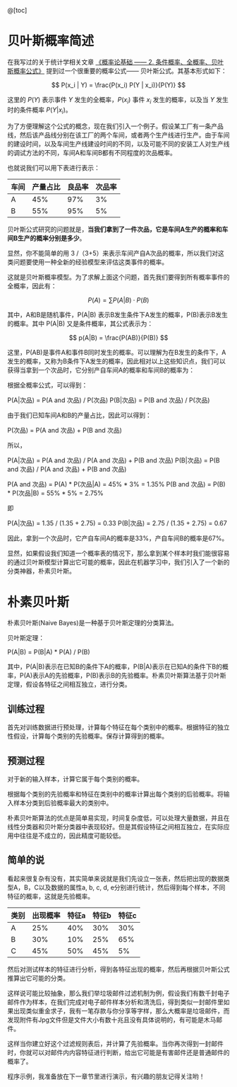 @[toc]

# 贝叶斯概率简述

在我写过的关于统计学相关文章 [《概率论基础 —— 2. 条件概率、全概率、贝叶斯概率公式》](https://seagochen.blog.csdn.net/article/details/118540995) 提到过一个很重要的概率公式—— 贝叶斯公式。其基本形式如下：

$$
P(x_i | Y) = \frac{P(x_i) P(Y | x_i)}{P(Y)} 
$$

这里的 $P(Y)$ 表示事件 $Y$ 发生的全概率，$P(x_i)$ 事件 $x_i$ 发生的概率，以及当 $Y$ 发生时的条件概率 $P(Y | x_i)$。

为了方便理解这个公式的概念，现在我们引入一个例子。假设某工厂有一条产品线，然后该产品线分别在该工厂的两个车间，或者两个生产线进行生产。由于车间的建设时间，以及车间生产线建设时间的不同，以及可能不同的安装工人对生产线的调试方法的不同，车间A和车间B都有不同程度的次品概率。

也就说我们可以用下表进行表示：

车间 | 产量占比| 良品率 | 次品率
--------|-------------|------------|-----
 A |  45% | 97% | 3%
 B | 55% | 95% | 5%

贝叶斯公式研究的问题就是，**当我们拿到了一件次品，它是车间A生产的概率和车间B生产的概率分别是多少**。

显然，你不能简单的用 3 /（3+5）来表示车间产自A次品的概率，所以我们对这类问题要使用一种全新的经验模型来评估这类事件的概率。

这就是贝叶斯概率模型。为了求解上面这个问题，首先我们要得到所有概率事件的全概率，因此有： 

$$
P(A)=\sum P(A | B) \cdot P(B)
$$

其中，A和B是随机事件，P(A|B) 表示B发生条件下A发生的概率，P(B)表示B发生的概率。其中 P(A|B) 又是条件概率，其公式表示为：

$$
p(A|B) = \frac{P(AB)}{P(B)}
$$

这里，P(AB)是事件A和事件B同时发生的概率。可以理解为在B发生的条件下，A发生的概率，又称为B条件下A发生的概率，因此相对以上这些知识点，我们可以获得当拿到一个次品时，它分别产自车间A的概率和车间B的概率为：

根据全概率公式，可以得到：

P(A|次品) = P(A and 次品) / P(次品)
P(B|次品) = P(B and 次品) / P(次品)

由于我们已知车间A和B的产量占比，因此可以得到：

P(次品) = P(A and 次品) + P(B and 次品)

所以，

P(A|次品) = P(A and 次品) / P(A and 次品) + P(B and 次品)
P(B|次品) = P(B and 次品) / P(A and 次品) + P(B and 次品)

P(A and 次品) = P(A) * P(次品|A) = 45% * 3% = 1.35%
P(B and 次品) = P(B) * P(次品|B) = 55% * 5% = 2.75%

即

P(A|次品) = 1.35 / (1.35 + 2.75) = 0.33
P(B|次品) = 2.75 / (1.35 + 2.75) = 0.67

因此，拿到一个次品时，它产自车间A的概率是33%，产自车间B的概率是67%。

显然，如果假设我们知道一个概率表的情况下，那么拿到某个样本时我们能很容易的通过贝叶斯模型计算出它可能的概率，因此在机器学习中，我们引入了一个新的分类神器，朴素贝叶斯。

# 朴素贝叶斯

朴素贝叶斯(Naive Bayes)是一种基于贝叶斯定理的分类算法。

贝叶斯定理：

P(A|B) = P(B|A) * P(A) / P(B)

其中，P(A|B)表示在已知B的条件下A的概率，P(B|A)表示在已知A的条件下B的概率，P(A)表示A的先验概率，P(B)表示B的先验概率。朴素贝叶斯算法基于贝叶斯定理，假设各特征之间相互独立，进行分类。

## 训练过程

首先对训练数据进行预处理，计算每个特征在每个类别中的概率。根据特征的独立性假设，计算每个类别的先验概率。保存计算得到的概率。


## 预测过程

对于新的输入样本，计算它属于每个类别的概率。

根据每个类别的先验概率和特征在类别中的概率计算出每个类别的后验概率。将输入样本分类到后验概率最大的类别中。

朴素贝叶斯算法的优点是简单易实现，时间复杂度低，可以处理大量数据，并且在线性分类器和贝叶斯分类器中表现较好。但是其假设特征之间相互独立，在实际应用中往往是不成立的，因此精度可能较低。

## 简单的说

看起来很复杂有没有，其实简单来说就是我们先设立一张表，然后把出现的数据类型A，B，C以及数据的属性a, b, c, d, e分别进行统计，然后得到每个样本，不同特征的概率，这就是先验概率。

类别 | 出现概率 | 特征a | 特征b | 特征c
-------|-----------------|------------|-----------|-----------
A | 25% |  40% | 30% | 30%
B | 30% | 10%  | 25% | 65%
C | 45% | 50% | 45% | 5%

然后对测试样本的特征进行分析，得到各特征出现的概率，然后再根据贝叶斯公式推算出它可能的分类。

这样说可能比较抽象，那么我们举垃圾邮件过滤机制为例，假设我们有数千封电子邮件作为样本，在我们完成对电子邮件样本分析和清洗后，得到类似一封邮件里如果出现类似重金求子，我有一笔存款与你分享等字样，那么大概率是垃圾邮件，而发现附件有Jpg文件但是文件大小有数十兆且没有具体说明的，有可能是木马邮件。

这样当你建立好这个过滤规则表后，并计算了先验概率。当你再次得到一封邮件时，你就可以对邮件内内容特征进行判断，给出它可能是有害邮件还是普通邮件的概率了。

程序示例，我准备放在下一章节里进行演示，有兴趣的朋友记得关注哟！
